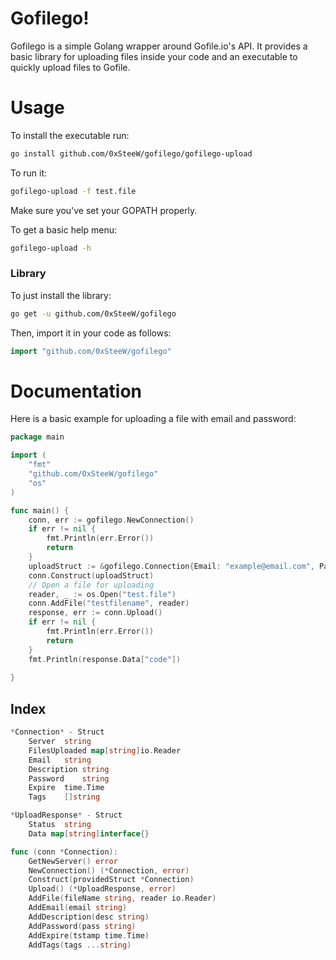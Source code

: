 # Gofilego!

Gofilego is a simple Golang wrapper around Gofile.io's API. It provides a basic library for uploading files inside your code and an executable to quickly upload files to Gofile.

# Usage

To install the executable run:

```bash
go install github.com/0xSteeW/gofilego/gofilego-upload
```
To run it:
```bash
gofilego-upload -f test.file
```
Make sure you've set your GOPATH properly.

To get a basic help menu:

```bash
gofilego-upload -h
```
### Library
To just install the library:
```bash
go get -u github.com/0xSteeW/gofilego
```
Then, import it in your code as follows:
```go
import "github.com/0xSteeW/gofilego"
```

# Documentation

Here is a basic example for uploading a file with email and password:

```go
package main

import (
	"fmt"
	"github.com/0xSteeW/gofilego"
	"os"
)

func main() {
	conn, err := gofilego.NewConnection()
	if err != nil {
		fmt.Println(err.Error())
		return
	}
	uploadStruct := &gofilego.Connection{Email: "example@email.com", Password: "rockyou"}
	conn.Construct(uploadStruct)
	// Open a file for uploading
	reader, _ := os.Open("test.file")
	conn.AddFile("testfilename", reader)
	response, err := conn.Upload()
	if err != nil {
		fmt.Println(err.Error())
		return
	}
	fmt.Println(response.Data["code"])
	
}
```

## Index

```go
*Connection* - Struct
	Server	string
	FilesUploaded map[string]io.Reader
	Email	string
	Description	string
	Password	string
	Expire	time.Time
	Tags	[]string

*UploadResponse* - Struct 
	Status	string
	Data map[string]interface{}

func (conn *Connection):
	GetNewServer() error
	NewConnection() (*Connection, error)
	Construct(providedStruct *Connection)
	Upload() (*UploadResponse, error)
	AddFile(fileName string, reader io.Reader)
	AddEmail(email string)	
	AddDescription(desc string)
	AddPassword(pass string)
	AddExpire(tstamp time.Time)
	AddTags(tags ...string)
```
